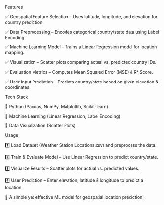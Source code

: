 Features

✅ Geospatial Feature Selection – Uses latitude, longitude, and elevation for country prediction.

✅ Data Preprocessing – Encodes categorical country/state data using Label Encoding.

✅ Machine Learning Model – Trains a Linear Regression model for location mapping.

✅ Visualization – Scatter plots comparing actual vs. predicted country IDs.

✅ Evaluation Metrics – Computes Mean Squared Error (MSE) & R² Score.

✅ User Input Prediction – Predicts country/state based on given elevation & coordinates.


Tech Stack

🔹 Python (Pandas, NumPy, Matplotlib, Scikit-learn)

🔹 Machine Learning (Linear Regression, Label Encoding)

🔹 Data Visualization (Scatter Plots)


Usage

1️⃣ Load Dataset (Weather Station Locations.csv) and preprocess the data.

2️⃣ Train & Evaluate Model – Use Linear Regression to predict country/state.

3️⃣ Visualize Results – Scatter plots for actual vs. predicted values.

4️⃣ User Prediction – Enter elevation, latitude & longitude to predict a location.

🚀 A simple yet effective ML model for geospatial location prediction!
